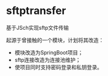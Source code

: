 # sftptransfer
基于JSch实现sftp文件传输

起源于曾接触的一个模块，计划将其改造：
- 模块改造为SpringBoot项目；
- sftp连接改造为连接池维护；
- 使项目同时支持密码登录和私钥登录。
